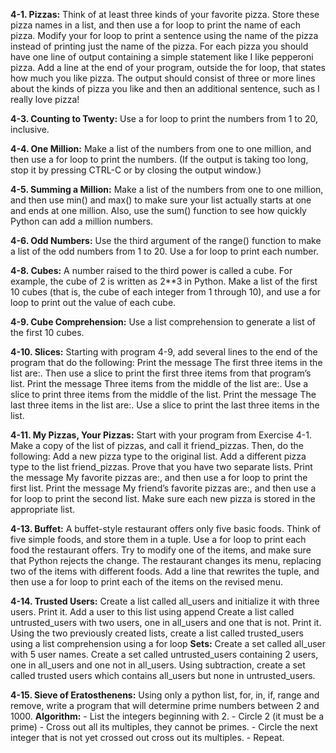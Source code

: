 **4-1. Pizzas:**
Think of at least three kinds of your favorite pizza. 
Store these pizza names in a list, and then use a for loop to print the name of each pizza.
Modify your for loop to print a sentence using the name of the pizza instead of printing just the name of the pizza.
For each pizza you should have one line of output containing a simple statement like I like pepperoni pizza.
Add a line at the end of your program, outside the for loop, that states how much you like pizza.
The output should consist of three or more lines about the kinds of pizza you like and then an additional sentence, such as I really love pizza!

**4-3. Counting to Twenty:**
Use a for loop to print the numbers from 1 to 20, inclusive.

**4-4. One Million:**
Make a list of the numbers from one to one million, and then use a for loop to print the numbers. (If the output is taking too long, stop it by pressing CTRL-C or by closing the output window.)

**4-5. Summing a Million:**
Make a list of the numbers from one to one million, and then use min() and max() to make sure your list actually starts at one and ends at one million. Also, use the sum() function to see how quickly Python can add a million numbers.

**4-6. Odd Numbers:**
Use the third argument of the range() function to make a list of the odd numbers from 1 to 20. Use a for loop to print each number.

**4-8. Cubes:**
A number raised to the third power is called a cube. For example, the cube of 2 is written as 2**3 in Python. Make a list of the first 10 cubes (that is, the cube of each integer from 1 through 10), and use a for loop to print out the value of each cube.

**4-9. Cube Comprehension:**
Use a list comprehension to generate a list of the first 10 cubes.

**4-10. Slices:**
Starting with program 4-9, add several lines to the end of the program that do the following:
Print the message The first three items in the list are:. Then use a slice to print the first three items from that program’s list.
Print the message Three items from the middle of the list are:. Use a slice to print three items from the middle of the list.
Print the message The last three items in the list are:. Use a slice to print the last three items in the list.

**4-11. My Pizzas, Your Pizzas:**
Start with your program from Exercise 4-1. Make a copy of the list of pizzas, and call it friend_pizzas. 
Then, do the following:
Add a new pizza type to the original list.
Add a different pizza type to the list friend_pizzas.
Prove that you have two separate lists. Print the message My favorite pizzas are:, and then use a for loop to print the first list. Print the message My friend’s favorite pizzas are:, and then use a for loop to print the second list. Make sure each new pizza is stored in the appropriate list.

**4-13. Buffet:**
A buffet-style restaurant offers only five basic foods. Think of five simple foods, and store them in a tuple.
Use a for loop to print each food the restaurant offers.
Try to modify one of the items, and make sure that Python rejects the change.
The restaurant changes its menu, replacing two of the items with different foods. Add a line that rewrites the tuple, and then use a for loop to print each of the items on the revised menu.

**4-14. Trusted Users:**
Create a list called all_users and initialize it with three users.  Print it.
Add a user to this list using append
Create a list called untrusted_users with two users, one in all_users and one that is not.  Print it.
Using the two previously created lists, create a list called trusted_users 
using a list comprehension
using a for loop
**Sets:**
Create a set called all_user with 5 user names.
Create a set called untrusted_users containing 2 users, one in all_users and one not in all_users.
Using subtraction, create a set called trusted users which contains all_users but none in untrusted_users.

**4-15. Sieve of Eratosthenens:**
Using only a python list, for, in, if, range and remove, write a program that will determine prime numbers between 2 and 1000.
**Algorithm:**
    - List the integers beginning with 2.
    - Circle 2 (it must be a prime) 
    - Cross out all its multiples, they cannot be primes.
    - Circle the next integer that is not yet crossed out cross out its multiples.
    - Repeat.
